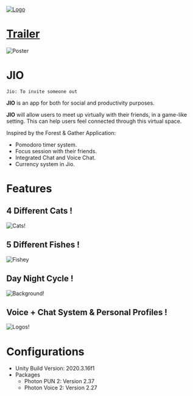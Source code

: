 [![Logo](https://github.com/Eve-ning/DIPProject/blob/readme-update/Readme%20Graphics/banner.png)](https://www.youtube.com/watch?v=1XwxXzItly0)

# [Trailer](https://www.youtube.com/watch?v=1XwxXzItly0)

![Poster](https://github.com/Eve-ning/DIPProject/blob/readme-update/Reports/Poster/Poster.png)


# JIO

`Jio: To invite someone out`

**JIO** is an app for both for social and productivity purposes. 

**JIO** will allow users to meet up virtually with their friends, in a game-like setting. This can help users feel connected through this virtual space. 

Inspired by the Forest & Gather Application:
- Pomodoro timer system.
- Focus session with their friends.
- Integrated Chat and Voice Chat.
- Currency system in Jio. 

# Features

## 4 Different Cats !
![Cats!](https://github.com/Eve-ning/DIPProject/blob/readme-update/Readme%20Graphics/cats.png)

## 5 Different Fishes !
![Fishey](https://github.com/Eve-ning/DIPProject/blob/readme-update/Readme%20Graphics/fishes.png)

## Day Night Cycle !
![Background!](https://github.com/Eve-ning/DIPProject/blob/readme-update/Readme%20Graphics/background.png)

## Voice + Chat System & Personal Profiles !
![Logos!](https://github.com/Eve-ning/DIPProject/blob/readme-update/Readme%20Graphics/misc.png)

# Configurations

- Unity Build Version: 2020.3.16f1
- Packages
  - Photon PUN 2: Version 2.37 
  - Photon Voice 2: Version 2.27 

